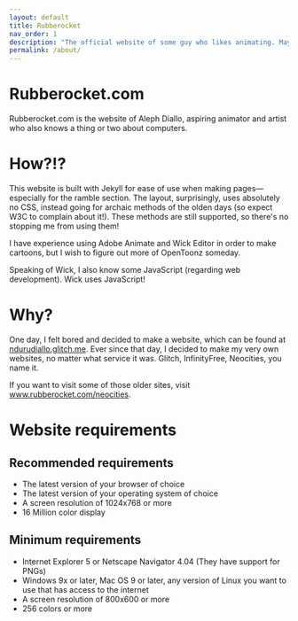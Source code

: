 ```yaml
---
layout: default
title: Rubberocket
nav_order: 1
description: "The official website of some guy who likes animating. May also include other things to look at."
permalink: /about/
---
```


# Rubberocket.com
Rubberocket.com is the website of Aleph Diallo, aspiring animator and artist who also knows a thing or two about computers.

# How?!?
This website is built with Jekyll for ease of use when making pages&mdash;especially for the ramble section. The layout, surprisingly, uses absolutely no CSS, instead going for archaic methods of the olden days (so expect W3C to complain about it!). These methods are still supported, so there's no stopping me from using them!

I have experience using Adobe Animate and Wick Editor in order to make cartoons, but I wish to figure out more of OpenToonz someday.

Speaking of Wick, I also know some JavaScript (regarding web development). Wick uses JavaScript!

# Why?
One day, I felt bored and decided to make a website, which can be found at <a href="https://ndurudiallo.glitch.me">ndurudiallo.glitch.me</a>. Ever since that day, I decided to make my very own websites, no matter what service it was. Glitch, InfinityFree, Neocities, you name it.

If you want to visit some of those older sites, visit <a href="/neocities/">www.rubberocket.com/neocities</a>.

# Website requirements

## Recommended requirements
<ul>
<li>The latest version of your browser of choice</li>
<li>The latest version of your operating system of choice</li>
<li>A screen resolution of 1024x768 or more</li>
<li>16 Million color display</li>
</ul>

## Minimum requirements
<ul>
<li>Internet Explorer 5 or Netscape Navigator 4.04 (They have support for PNGs)</li>
<li>Windows 9x or later, Mac OS 9 or later, any version of Linux you want to use that has access to the internet</li> 
<li>A screen resolution of 800x600 or more</li>
<li>256 colors or more</li>
</ul>
